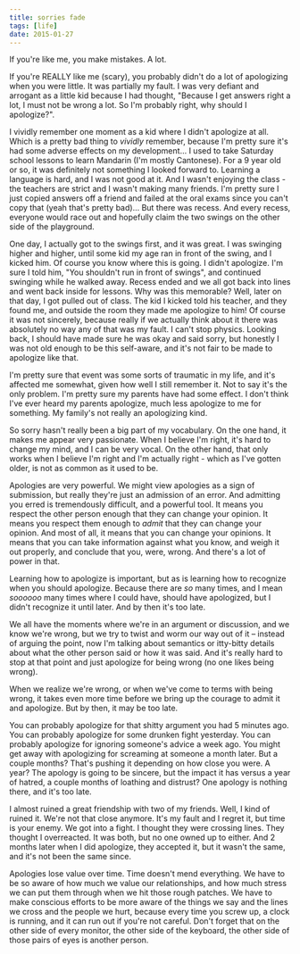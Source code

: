 ```yaml
---
title: sorries fade
tags: [life]
date: 2015-01-27
---
```


If you're like me, you make mistakes. A lot.

If you're REALLY like me (scary), you probably didn't do a lot of apologizing when you were little. It was partially my fault. I was very defiant and arrogant as a little kid because I had thought, "Because I get answers right a lot, I must not be wrong a lot. So I'm probably right, why should I apologize?".

I vividly remember one moment as a kid where I didn't apologize at all. Which is a pretty bad thing to *vividly* remember, because I'm pretty sure it's had some adverse effects on my development... I used to take Saturday school lessons to learn Mandarin (I'm mostly Cantonese). For a 9 year old or so, it was definitely not something I looked forward to. Learning a language is hard, and I was not good at it. And I wasn't enjoying the class - the teachers are strict and I wasn't making many friends. I'm pretty sure I just copied answers off a friend and failed at the oral exams since you can't copy that (yeah that's pretty bad)... But there was recess. And every recess, everyone would race out and hopefully claim the two swings on the other side of the playground.

One day, I actually got to the swings first, and it was great. I was swinging higher and higher, until some kid my age ran in front of the swing, and I kicked him. Of course you know where this is going. I didn't apologize. I'm sure I told him, "You shouldn't run in front of swings", and continued swinging while he walked away. Recess ended and we all got back into lines and went back inside for lessons. Why was this memorable? Well, later on that day, I got pulled out of class. The kid I kicked told his teacher, and they found me, and outside the room they made me apologize to him! Of course it was not sincerely, because really if we actually think about it there was absolutely no way any of that was my fault. I can't stop physics. Looking back, I should have made sure he was okay and said sorry, but honestly I was not old enough to be this self-aware, and it's not fair to be made to apologize like that.

I'm pretty sure that event was some sorts of traumatic in my life, and it's affected me somewhat, given how well I still remember it. Not to say it's the only problem. I'm pretty sure my parents have had some effect. I don't think I've ever heard my parents apologize, much less apologize to me for something. My family's not really an apologizing kind.

So sorry hasn't really been a big part of my vocabulary. On the one hand, it makes me appear very passionate. When I believe I'm right, it's hard to change my mind, and I can be very vocal. On the other hand, that only works when I believe I'm right and I'm actually right - which as I've gotten older, is not as common as it used to be.

Apologies are very powerful. We might view apologies as a sign of submission, but really they're just an admission of an error. And admitting you erred is tremendously difficult, and a powerful tool. It means you respect the other person enough that they can change your opinion. It means you respect them enough to *admit* that they can change your opinion. And most of all, it means that you can change your opinions. It means that you can take information against what you know, and weigh it out properly, and conclude that you, were, wrong. And there's a lot of power in that.

Learning how to apologize is important, but as is learning how to recognize when you should apologize. Because there are *so* many times, and I mean *soooooo* many times where I could have, should have apologized, but I didn't recognize it until later. And by then it's too late.

We all have the moments where we're in an argument or discussion, and we know we're wrong, but we try to twist and worm our way out of it &ndash; instead of arguing the point, now I'm talking about semantics or itty-bitty details about what the other person said or how it was said. And it's really hard to stop at that point and just apologize for being wrong (no one likes being wrong).

When we realize we're wrong, or when we've come to terms with being wrong, it takes even more time before we bring up the courage to admit it and apologize. But by then, it may be too late.

You can probably apologize for that shitty argument you had 5 minutes ago. You can probably apologize for some drunken fight yesterday. You can probably apologize for ignoring someone's advice a week ago. You might get away with apologizing for screaming at someone a month later. But a couple months? That's pushing it depending on how close you were. A year? The apology is going to be sincere, but the impact it has versus a year of hatred, a couple months of loathing and distrust? One apology is nothing there, and it's too late.

I almost ruined a great friendship with two of my friends. Well, I kind of ruined it. We're not that close anymore. It's my fault and I regret it, but time is your enemy. We got into a fight. I thought they were crossing lines. They thought I overreacted. It was both, but no one owned up to either. And 2 months later when I did apologize, they accepted it, but it wasn't the same, and it's not been the same since.

Apologies lose value over time. Time doesn't mend everything. We have to be so aware of how much we value our relationships, and how much stress we can put them through when we hit those rough patches. We have to make conscious efforts to be more aware of the things we say and the lines we cross and the people we hurt, because every time you screw up, a clock is running, and it can run out if you're not careful. Don't forget that on the other side of every monitor, the other side of the keyboard, the other side of those pairs of eyes is another person.
